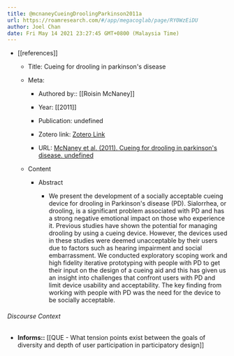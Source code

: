 ```yaml
---
title: @mcnaneyCueingDroolingParkinson2011a
url: https://roamresearch.com/#/app/megacoglab/page/RY0WzEiDU
author: Joel Chan
date: Fri May 14 2021 23:27:45 GMT+0800 (Malaysia Time)
---
```


- [[references]]

    - Title: Cueing for drooling in parkinson's disease

    - Meta:

        - Authored by:: [[Roisin McNaney]]

        - Year: [[2011]]

        - Publication: undefined

        - Zotero link: [Zotero Link](zotero://select/items/7_X6CIULFW)

        - URL: [McNaney et al. (2011). Cueing for drooling in parkinson's disease. undefined](https://doi.org/10.1145/1978942.1979030)

    - Content

        - Abstract

            - We present the development of a socially acceptable cueing device for drooling in Parkinson's disease (PD). Sialorrhea, or drooling, is a significant problem associated with PD and has a strong negative emotional impact on those who experience it. Previous studies have shown the potential for managing drooling by using a cueing device. However, the devices used in these studies were deemed unacceptable by their users due to factors such as hearing impairment and social embarrassment. We conducted exploratory scoping work and high fidelity iterative prototyping with people with PD to get their input on the design of a cueing aid and this has given us an insight into challenges that confront users with PD and limit device usability and acceptability. The key finding from working with people with PD was the need for the device to be socially acceptable.

###### Discourse Context

- **Informs::** [[QUE - What tension points exist between the goals of diversity and depth of user participation in participatory design]]

